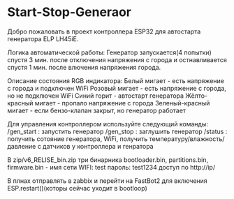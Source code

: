 # Start-Stop-Generaor

Добро пожаловать в проект контроллера ESP32 для автостарта генератора ELP LH45iE.

Логика автоматической работы: Генератор запускается(4 попытки) спустя 3 мин. после отключения напряжения с города и остнавливается спустя 1 мин. после влючения напряжения города.

Описание состояния RGB индикатора:
Белый мигает - есть напряжение с города и подключен WiFi
Розовый мигает - есть напряжение с города, но не подключен WiFi
Синий горит - автостарт генератора
Жёлто-красный мигает - пропало напряжение с города
Зеленый-красный мигает - если бензо-клапан закрыт, но генератор работает

Для управления контроллером используйте следующий команды:
/gen_start : запустить генератор
/gen_stop : заглушить генератор
/status : получить сотояние генератора, WiFi, получить температуру/влажность/давление с датчиков у контроллера и генратора

В zip/v6_RELISE_bin.zip три бинарника bootloader.bin, partitions.bin, firmware.bin - имя сети WIFI: test пароль: test1234 доступ по http://ip/

В плнах отправлять в zabbix и перейти на FastBot2 для включения ESP.restart()(которы сейчас уходит в bootloop)